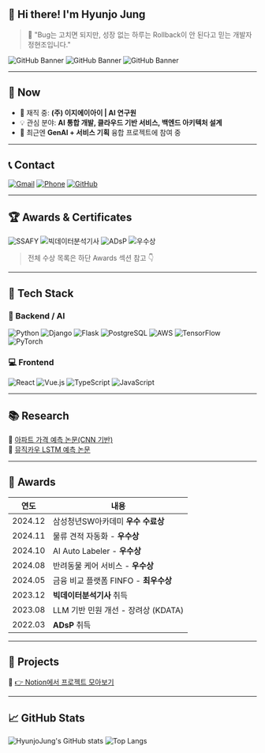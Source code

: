 ## 👋 Hi there! I'm Hyunjo Jung

> 🐞 "Bug는 고치면 되지만, 성장 없는 하루는 Rollback이 안 된다고 믿는 개발자 정현조입니다."

![GitHub Banner](https://img.shields.io/badge/Backend%20Developer-Python%20%7C%20AI-blueviolet?style=for-the-badge&logo=python&logoColor=white)
![GitHub Banner](https://img.shields.io/badge/Now@이지에이아이(Researcher)-informational?style=for-the-badge&logo=scikitlearn&logoColor=white)
![GitHub Banner](https://img.shields.io/badge/SSAFY_11기-수료-0f7cc0?style=for-the-badge&logo=samsung&logoColor=white)

---

## 💼 Now

- 🏢 재직 중: **(주) 이지에이아이 | AI 연구원**
- 💡 관심 분야: **AI 통합 개발, 클라우드 기반 서비스, 백엔드 아키텍처 설계**
- 🧠 최근엔 **GenAI + 서비스 기획** 융합 프로젝트에 참여 중

---

## 📞 Contact

[![Gmail](https://img.shields.io/badge/Gmail-j96263732@gmail.com-red?style=flat-square&logo=gmail)](mailto:j96263732@gmail.com)
[![Phone](https://img.shields.io/badge/TEL-010--9626--3732-black?style=flat-square&logo=telegram)](tel:01096263732)
[![GitHub](https://img.shields.io/badge/GitHub-HyunjoJung-181717?style=flat-square&logo=github)](https://github.com/HyunjoJung)

---

## 🏆 Awards & Certificates

![SSAFY](https://img.shields.io/badge/SSAFY-우수수료-blue?style=flat-square&logo=samsung)
![빅데이터분석기사](https://img.shields.io/badge/빅데이터분석기사-2023-green?style=flat-square)
![ADsP](https://img.shields.io/badge/ADsP-2022-brightgreen?style=flat-square)
![우수상](https://img.shields.io/badge/FINFO-최우수상-yellow?style=flat-square)

> 전체 수상 목록은 하단 Awards 섹션 참고 👇

---

## 🧠 Tech Stack

### 📌 Backend / AI

![Python](https://img.shields.io/badge/Python-3776AB?style=for-the-badge&logo=python&logoColor=white)
![Django](https://img.shields.io/badge/Django-092E20?style=for-the-badge&logo=django&logoColor=white)
![Flask](https://img.shields.io/badge/Flask-000000?style=for-the-badge&logo=flask&logoColor=white)
![PostgreSQL](https://img.shields.io/badge/PostgreSQL-336791?style=for-the-badge&logo=postgresql&logoColor=white)
![AWS](https://img.shields.io/badge/AWS-232F3E?style=for-the-badge&logo=amazonaws&logoColor=white)
![TensorFlow](https://img.shields.io/badge/TensorFlow-FF6F00?style=for-the-badge&logo=tensorflow&logoColor=white)
![PyTorch](https://img.shields.io/badge/PyTorch-EE4C2C?style=for-the-badge&logo=pytorch&logoColor=white)

### 💻 Frontend

![React](https://img.shields.io/badge/React-61DAFB?style=for-the-badge&logo=react&logoColor=black)
![Vue.js](https://img.shields.io/badge/Vue.js-4FC08D?style=for-the-badge&logo=vue.js&logoColor=white)
![TypeScript](https://img.shields.io/badge/TypeScript-3178C6?style=for-the-badge&logo=typescript&logoColor=white)
![JavaScript](https://img.shields.io/badge/JavaScript-F7DF1E?style=for-the-badge&logo=javascript&logoColor=black)

---

## 📚 Research

📄 [아파트 가격 예측 논문(CNN 기반)](https://www.dbpia.co.kr/journal/articleDetail?nodeId=NODE11784072)  
📄 [뮤직카우 LSTM 예측 논문](https://www.dbpia.co.kr/journal/articleDetail?nodeId=NODE11189989)

---

## 🏅 Awards

| 연도 | 내용 |
|------|------|
| 2024.12 | 삼성청년SW아카데미 **우수 수료상** |
| 2024.11 | 물류 견적 자동화 - **우수상** |
| 2024.10 | AI Auto Labeler - **우수상** |
| 2024.08 | 반려동물 케어 서비스 - **우수상** |
| 2024.05 | 금융 비교 플랫폼 FINFO - **최우수상** |
| 2023.12 | **빅데이터분석기사** 취득 |
| 2023.08 | LLM 기반 민원 개선 - 장려상 (KDATA) |
| 2022.03 | **ADsP** 취득 |

---

## 🔗 Projects

📌 [👉 Notion에서 프로젝트 모아보기](https://www.notion.so/149d156ae6ee8081b1c2ed1c411a91e6?pvs=21)

---

## 📈 GitHub Stats

![HyunjoJung's GitHub stats](https://github-readme-stats.vercel.app/api?username=HyunjoJung&show_icons=true&theme=tokyonight)
![Top Langs](https://github-readme-stats.vercel.app/api/top-langs/?username=HyunjoJung&layout=compact&theme=tokyonight)
